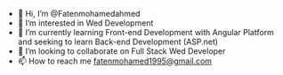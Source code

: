 - 👋 Hi, I’m @Fatenmohamedahmed
- 👀 I’m interested in Wed Development
- 🌱 I’m currently learning Front-end Development with Angular Platform and seeking to learn Back-end Development (ASP.net)
- 💞️ I’m looking to collaborate on Full Stack Wed Developer
- 📫 How to reach me fatenmohamed1995@gmail.com

<!---
Fatenmohamedahmed/Fatenmohamedahmed is a ✨ special ✨ repository because its `README.md` (this file) appears on your GitHub profile.
You can click the Preview link to take a look at your changes.
--->
